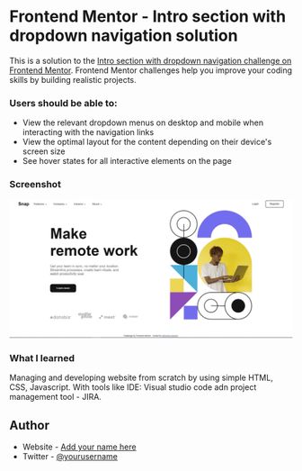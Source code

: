 # Frontend Mentor - Intro section with dropdown navigation solution

This is a solution to the [Intro section with dropdown navigation challenge on Frontend Mentor](https://www.frontendmentor.io/challenges/intro-section-with-dropdown-navigation-ryaPetHE5). Frontend Mentor challenges help you improve your coding skills by building realistic projects.

### Users should be able to:

- View the relevant dropdown menus on desktop and mobile when interacting with the navigation links
- View the optimal layout for the content depending on their device's screen size
- See hover states for all interactive elements on the page

### Screenshot

![](./Capture.JPG)

<!-- ### Links -->

<!-- - Solution URL: [Add solution URL here](https://your-solution-url.com)
- Live Site URL: [Add live site URL here](https://your-live-site-url.com) -->

### What I learned

Managing and developing website from scratch by using simple HTML, CSS, Javascript. With tools like IDE: Visual studio code adn project management tool - JIRA.

## Author

- Website - [Add your name here](https://www.your-site.com)
- Twitter - [@yourusername](https://www.twitter.com/yourusername)
